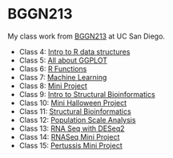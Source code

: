# BGGN213
My class work from [BGGN213](https://bioboot.github.io/bggn213_F24/) at UC San Diego.


- Class 4: [Intro to R data structures](https://github.com/jmraygoz/bggn213_github/blob/main/Class04/class4.md)
- Class 5: [All about GGPLOT](https://github.com/jmraygoz/bggn213_github/blob/main/Class05/Class05.md)
- Class 6: [R Functions](https://github.com/jmraygoz/bggn213_github/blob/main/Class06/class06-lab.md)
- Class 7: [Machine Learning](https://github.com/jmraygoz/bggn213_github/blob/main/Class07/Class07Lab-.md)
- Class 8: [Mini Project](https://github.com/jmraygoz/bggn213_github/blob/main/Class08-MiniProject/Class08MiniProject.md)
- Class 9: [Intro to Structural Bioinformatics](https://github.com/jmraygoz/bggn213_github/blob/main/Class%2009%3A%20Structural%20Bioinformatics%20Part%201./Class09-StructuralBioinformatics.md) 
- Class 10: [Mini Halloween Project](https://github.com/jmraygoz/bggn213_github/blob/main/Class10%3A%20Halloween%20Mini-Project/Class10-MiniHalloween.md)
- Class 11: [Structural Bioinformatics](https://github.com/jmraygoz/bggn213_github/blob/main/Class%2009%3A%20Structural%20Bioinformatics%20Part%201./Class11-StructuralBioinformatics.md)
- Class 12: [Population Scale Analysis](https://github.com/jmraygoz/bggn213_github/blob/main/Class%2012/PopulationScaleAnalysis.md)
- Class 13: [RNA Seq with DESeq2](https://github.com/jmraygoz/bggn213_github/blob/main/Class%2013/Class13.md)
- Class 14: [RNASeq Mini Project](https://github.com/jmraygoz/bggn213_github/blob/main/Class14/Class14-RNASeq-Mini-Project.md)
- Class 15: [Pertussis Mini Project](https://github.com/jmraygoz/bggn213_github/blob/main/class15/class15.md)
